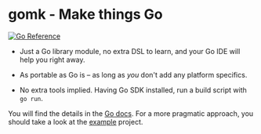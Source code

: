 # gomk - Make things Go
[![Go
Reference](https://pkg.go.dev/badge/git.fractalqb.de/fractalqb/gomk.svg)](https://pkg.go.dev/git.fractalqb.de/fractalqb/gomk)

- Just a Go library module, no extra DSL to learn, and your Go IDE will help you
  right away.

- As portable as Go is – as long as _you_ don't add any platform specifics.

- No extra tools implied. Having Go SDK installed, run a build script with `go
  run`.

You will find the details in the [Go
docs](https://pkg.go.dev/git.fractalqb.de/fractalqb/gomk). For a more pragmatic
approach, you should take a look at the [example](./example/mk.go) project.
